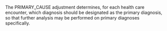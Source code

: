 The PRIMARY_CAUSE adjustment determines, for each health care encounter, which diagnosis should be designated as the primary diagnosis, so that further analysis may be performed on primary diagnoses specifically. 
